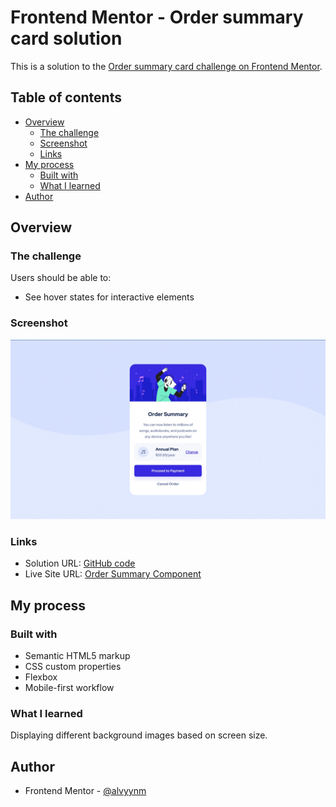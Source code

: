 # Frontend Mentor - Order summary card solution

This is a solution to the [Order summary card challenge on Frontend Mentor](https://www.frontendmentor.io/challenges/order-summary-component-QlPmajDUj).

## Table of contents

- [Overview](#overview)
  - [The challenge](#the-challenge)
  - [Screenshot](#screenshot)
  - [Links](#links)
- [My process](#my-process)
  - [Built with](#built-with)
  - [What I learned](#what-i-learned)
- [Author](#author)

## Overview

### The challenge

Users should be able to:

- See hover states for interactive elements

### Screenshot

![Order summary component screenshot](./images/order-summary-component-screenshot.jpg)

### Links

- Solution URL: [GitHub code](https://github.com/alvyynm/frontendmentor-challenges/tree/main/04-order-summary-component)
- Live Site URL: [Order Summary Component](https://alvyynm.github.io/Order-summary-component/)

## My process

### Built with

- Semantic HTML5 markup
- CSS custom properties
- Flexbox
- Mobile-first workflow

### What I learned

Displaying different background images based on screen size.

## Author

- Frontend Mentor - [@alvyynm](https://www.frontendmentor.io/profile/alvyynm)
